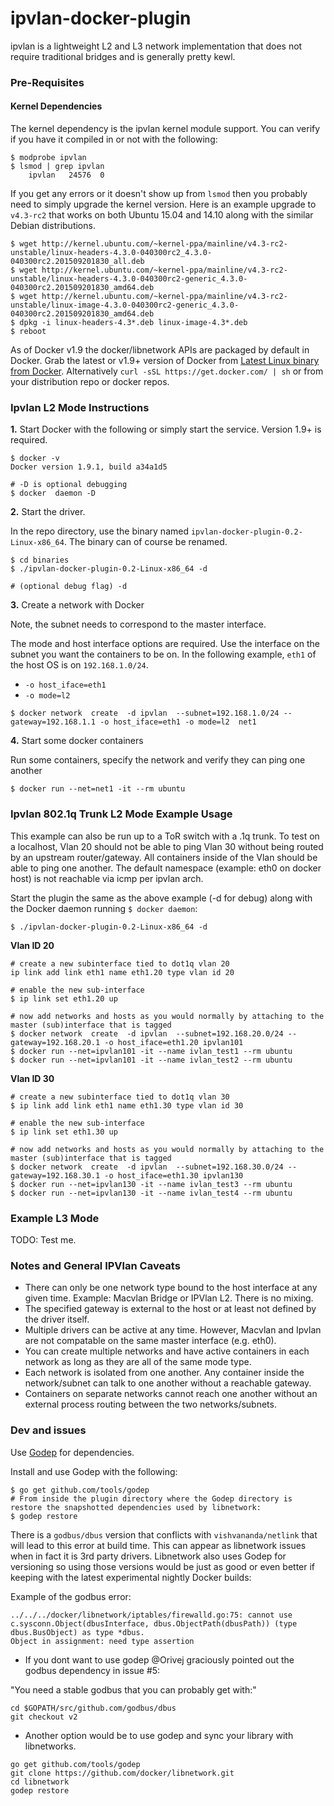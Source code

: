 ipvlan-docker-plugin
=================

ipvlan is a lightweight L2 and L3 network implementation that does not require traditional bridges and is generally pretty kewl.

### Pre-Requisites

#### Kernel Dependencies

The kernel dependency is the ipvlan kernel module support. You can verify if you have it compiled in or not with the following:

```
$ modprobe ipvlan
$ lsmod | grep ipvlan
    ipvlan   24576  0
```
If you get any errors or it doesn't show up from `lsmod` then you probably need to simply upgrade the kernel version. Here is an example upgrade to `v4.3-rc2` that works on both Ubuntu 15.04 and 14.10 along with the similar Debian distributions.

```
$ wget http://kernel.ubuntu.com/~kernel-ppa/mainline/v4.3-rc2-unstable/linux-headers-4.3.0-040300rc2_4.3.0-040300rc2.201509201830_all.deb
$ wget http://kernel.ubuntu.com/~kernel-ppa/mainline/v4.3-rc2-unstable/linux-headers-4.3.0-040300rc2-generic_4.3.0-040300rc2.201509201830_amd64.deb
$ wget http://kernel.ubuntu.com/~kernel-ppa/mainline/v4.3-rc2-unstable/linux-image-4.3.0-040300rc2-generic_4.3.0-040300rc2.201509201830_amd64.deb
$ dpkg -i linux-headers-4.3*.deb linux-image-4.3*.deb
$ reboot
```

As of Docker v1.9 the docker/libnetwork APIs are packaged by default in Docker. Grab the latest or v1.9+ version of Docker from [Latest Linux
binary from Docker](http://docs.docker.com/engine/installation/binaries/). Alternatively `curl -sSL https://get.docker.com/ | sh` or from your
distribution repo or docker repos.

### Ipvlan L2 Mode Instructions

**1.** Start Docker with the following or simply start the service. Version 1.9+ is required.

```
$ docker -v
Docker version 1.9.1, build a34a1d5

# -D is optional debugging
$ docker  daemon -D
```

**2.**  Start the driver.

In the repo directory, use the binary named `ipvlan-docker-plugin-0.2-Linux-x86_64`. The binary can of course be renamed.

```
$ cd binaries
$ ./ipvlan-docker-plugin-0.2-Linux-x86_64 -d

# (optional debug flag) -d
```

**3.** Create a network with Docker

Note, the subnet needs to correspond to the master interface.

The mode and host interface options are required. Use the interface on the subnet you want the containers to be on. In the following example, `eth1` of the host OS is on `192.168.1.0/24`.

- `-o host_iface=eth1`
- `-o mode=l2`

```
$ docker network  create  -d ipvlan  --subnet=192.168.1.0/24 --gateway=192.168.1.1 -o host_iface=eth1 -o mode=l2  net1
```

**4.** Start some docker containers

Run some containers, specify the network and verify they can ping one another

```
$ docker run --net=net1 -it --rm ubuntu
```

### Ipvlan 802.1q Trunk L2 Mode Example Usage ###

This example can also be run up to a ToR switch with a .1q trunk. To test on a localhost, Vlan 20 should not be able to ping Vlan 30 without being routed by an upstream router/gateway. All containers inside of the Vlan should be able to ping one another. The default namespace (example: eth0 on docker host) is not reachable via icmp per ipvlan arch.

Start the plugin the same as the above example (-d for debug) along with the Docker daemon running `$ docker daemon`:

```
$ ./ipvlan-docker-plugin-0.2-Linux-x86_64 -d
```

**Vlan ID 20**

```
# create a new subinterface tied to dot1q vlan 20
ip link add link eth1 name eth1.20 type vlan id 20

# enable the new sub-interface
$ ip link set eth1.20 up

# now add networks and hosts as you would normally by attaching to the master (sub)interface that is tagged
$ docker network  create  -d ipvlan  --subnet=192.168.20.0/24 --gateway=192.168.20.1 -o host_iface=eth1.20 ipvlan101
$ docker run --net=ipvlan101 -it --name ivlan_test1 --rm ubuntu
$ docker run --net=ipvlan101 -it --name ivlan_test2 --rm ubuntu
```

**Vlan ID 30**

```
# create a new subinterface tied to dot1q vlan 30
$ ip link add link eth1 name eth1.30 type vlan id 30

# enable the new sub-interface
$ ip link set eth1.30 up

# now add networks and hosts as you would normally by attaching to the master (sub)interface that is tagged
$ docker network  create  -d ipvlan  --subnet=192.168.30.0/24 --gateway=192.168.30.1 -o host_iface=eth1.30 ipvlan130
$ docker run --net=ipvlan130 -it --name ivlan_test3 --rm ubuntu
$ docker run --net=ipvlan130 -it --name ivlan_test4 --rm ubuntu
```

### Example L3 Mode

TODO: Test me.

### Notes and General IPVlan Caveats


- There can only be one network type bound to the host interface at any given time. Example: Macvlan Bridge or IPVlan L2. There is no mixing.
- The specified gateway is external to the host or at least not defined by the driver itself.
- Multiple drivers can be active at any time. However, Macvlan and Ipvlan are not compatable on the same master interface (e.g. eth0).
- You can create multiple networks and have active containers in each network as long as they are all of the same mode type.
- Each network is isolated from one another. Any container inside the network/subnet can talk to one another without a reachable gateway.
- Containers on separate networks cannot reach one another without an external process routing between the two networks/subnets.


### Dev and issues

Use [Godep](https://github.com/tools/godep) for dependencies.

Install and use Godep with the following:

```
$ go get github.com/tools/godep
# From inside the plugin directory where the Godep directory is restore the snapshotted dependencies used by libnetwork:
$ godep restore
```

 There is a `godbus/dbus` version that conflicts with `vishvananda/netlink` that will lead to this error at build time. This can appear as libnetwork issues when in fact it is 3rd party drivers. Libnetwork also uses Godep for versioning so using those versions would be just as good or even better if keeping with the latest experimental nightly Docker builds:

Example of the godbus error:

```
../../../docker/libnetwork/iptables/firewalld.go:75: cannot use c.sysconn.Object(dbusInterface, dbus.ObjectPath(dbusPath)) (type dbus.BusObject) as type *dbus.
Object in assignment: need type assertion
```

- If you dont want to use godep @Orivej graciously pointed out the godbus dependency in issue #5:

"You need a stable godbus that you can probably get with:"
```
cd $GOPATH/src/github.com/godbus/dbus
git checkout v2
```

 - Another option would be to use godep and sync your library with libnetworks.

```
go get github.com/tools/godep
git clone https://github.com/docker/libnetwork.git
cd libnetwork
godep restore
```

